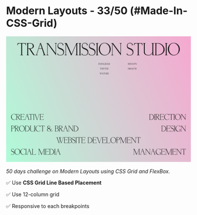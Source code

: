 # Modern Layouts - 33/50 (#Made-In-CSS-Grid)

![Screenshot](/assets/screenshot/layout-33-screenshot.png)

_50 days challenge on Modern Layouts using CSS Grid and FlexBox._

✅ Use **CSS Grid Line Based Placement**

✅ Use 12-column grid

✅ Responsive to each breakpoints
